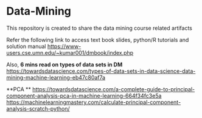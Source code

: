 # Data-Mining
This repository is created to share the data mining course related artifacts 

Refer the following link to access text book slides, python/R tutorials and solution manual 
https://www-users.cse.umn.edu/~kumar001/dmbook/index.php

Also, **6 mins read on types of data sets in DM**
https://towardsdatascience.com/types-of-data-sets-in-data-science-data-mining-machine-learning-eb47c80af7a

**PCA **
https://towardsdatascience.com/a-complete-guide-to-principal-component-analysis-pca-in-machine-learning-664f34fc3e5a
https://machinelearningmastery.com/calculate-principal-component-analysis-scratch-python/
